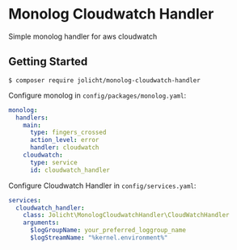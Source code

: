 # Monolog Cloudwatch Handler

Simple monolog handler for aws cloudwatch

## Getting Started

```shell
$ composer require jolicht/monolog-cloudwatch-handler
```

Configure monolog in `config/packages/monolog.yaml`:

```yaml
monolog:
  handlers:
    main:
      type: fingers_crossed
      action_level: error
      handler: cloudwatch
    cloudwatch:
      type: service
      id: cloudwatch_handler
```
Configure Cloudwatch Handler in `config/services.yaml`:

```yaml
services:
  cloudwatch_handler:
    class: Jolicht\MonologCloudwatchHandler\CloudWatchHandler
    arguments:
      $logGroupName: your_preferred_loggroup_name
      $logStreamName: "%kernel.environment%"
```